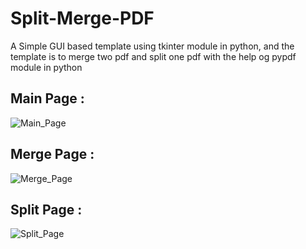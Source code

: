 # Split-Merge-PDF

A Simple GUI based template using tkinter module in python, and the template is to merge two pdf and split one pdf with the help og pypdf module in python

## Main Page :

![Main_Page](https://github.com/prajapatikeval/Split-Merge-PDF/assets/116016188/50b4a12a-4773-49e1-996e-b7399bd8501c)

## Merge Page :

![Merge_Page](https://github.com/prajapatikeval/Split-Merge-PDF/assets/116016188/17855874-7754-42f8-96fe-d189ccfc47d6)

## Split Page :

![Split_Page](https://github.com/prajapatikeval/Split-Merge-PDF/assets/116016188/6a76e51e-e742-4fdd-8762-d6c969452681)

